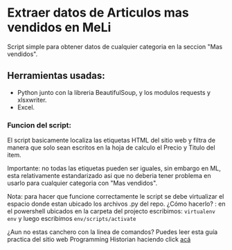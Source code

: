 # Extraer datos de Articulos mas vendidos en MeLi

Script simple para obtener datos de cualquier categoria en la seccion "Mas vendidos". 

## Herramientas usadas:

- Python junto con la libreria BeautifulSoup, y los modulos requests y xlsxwriter.
- Excel.

### Funcion del script:

El script basicamente localiza las etiquetas HTML del sitio web y filtra de manera que solo sean escritos en la hoja de calculo el Precio y Titulo del item.

Importante: no todas las etiquetas pueden ser iguales, sin embargo en ML, esta relativamente estandarizado asi que no deberia tener problema en usarlo para cualquier categoria con "Mas vendidos".

Nota: para hacer que funcione correctamente le script se debe virtualizar el espacio donde estan ubicado los archivos .py del repo. 
¿Cómo hacerlo? : en el powershell ubicados en la carpeta del projecto escribimos: 
`virtualenv env` y luego escribimos `env/scripts/activate` 

¿Aun no estas canchero con la linea de comandos? Puedes leer esta guía practica del sitio web Programming Historian haciendo click [acá](https://programminghistorian.org/es/lecciones/introduccion-a-powershell)


